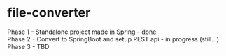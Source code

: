 # file-converter

Phase 1 - Standalone project made in Spring - done  
Phase 2 - Convert to SpringBoot and setup REST api - in progress (still...) 
Phase 3 - TBD

